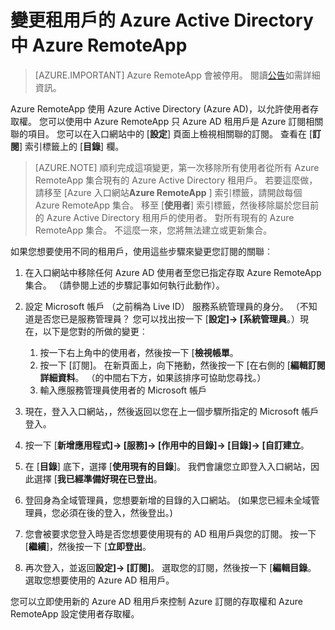 
<properties
    pageTitle="變更租用戶的 Azure Active Directory 中 Azure RemoteApp |Microsoft Azure"
    description="瞭解如何變更 Azure RemoteApp 相關聯的 Azure Active Directory 租用戶"
    services="remoteapp"
    documentationCenter=""
    authors="lizap"
    manager="mbaldwin" />

<tags
    ms.service="remoteapp"
    ms.workload="compute"
    ms.tgt_pltfrm="na"
    ms.devlang="na"
    ms.topic="article"
    ms.date="08/15/2016"
    ms.author="elizapo" />



# <a name="change-the-azure-active-directory-tenant-in-azure-remoteapp"></a>變更租用戶的 Azure Active Directory 中 Azure RemoteApp

> [AZURE.IMPORTANT]
> Azure RemoteApp 會被停用。 閱讀[公告](https://go.microsoft.com/fwlink/?linkid=821148)如需詳細資訊。

Azure RemoteApp 使用 Azure Active Directory (Azure AD)，以允許使用者存取權。 您可以使用中 Azure RemoteApp 只 Azure AD 租用戶是 Azure 訂閱相關聯的項目。 您可以在入口網站中的 [**設定**] 頁面上檢視相關聯的訂閱。 查看在 [**訂閱**] 索引標籤上的 [**目錄**] 欄。

> [AZURE.NOTE] 順利完成這項變更，第一次移除所有使用者從所有 Azure RemoteApp 集合現有的 Azure Active Directory 租用戶。 若要這麼做，請移至 [Azure 入口網站**Azure RemoteApp** ] 索引標籤，請開啟每個 Azure RemoteApp 集合。 移至 [**使用者**] 索引標籤，然後移除屬於您目前的 Azure Active Directory 租用戶的使用者。 對所有現有的 Azure RemoteApp 集合。 不這麼一來，您將無法建立或更新集合。

如果您想要使用不同的租用戶，使用這些步驟來變更您訂閱的關聯︰

1. 在入口網站中移除任何 Azure AD 使用者至您已指定存取 Azure RemoteApp 集合。 （請參閱上述的步驟記事如何執行此動作）。


2. 設定 Microsoft 帳戶 （之前稱為 Live ID） 服務系統管理員的身分。 （不知道是否您已是服務管理員？ 您可以找出按一下 [**設定]-> [系統管理員**。）現在，以下是您對的所做的變更︰
    1. 按一下右上角中的使用者，然後按一下 [**檢視帳單**。
    2. 按一下 [訂閱]。 在新頁面上，向下捲動，然後按一下 [在右側的 [**編輯訂閱詳細資料**。 （的中間右下方，如果該排序可協助您尋找。）
    3. 輸入應服務管理員使用者的 Microsoft 帳戶

3. 現在，登入入口網站，，然後返回以您在上一個步驟所指定的 Microsoft 帳戶登入。


4. 按一下 [**新增應用程式]-> [服務]-> [作用中的目錄]-> [目錄]-> [自訂建立**。
5. 在 [**目錄**] 底下，選擇 [**使用現有的目錄**]。 我們會讓您立即登入入口網站，因此選擇 [**我已經準備好現在已登出**。
6. 登回身為全域管理員，您想要新增的目錄的入口網站。 (如果您已經未全域管理員，您必須在後的登入，然後登出。)
7. 您會被要求您登入時是否您想要使用現有的 AD 租用戶與您的訂閱。 按一下 [**繼續**]，然後按一下 [**立即登出**。
5. 再次登入，並返回**設定]-> [訂閱]**。 選取您的訂閱，然後按一下 [**編輯目錄**。 選取您想要使用的 Azure AD 租用戶。



您可以立即使用新的 Azure AD 租用戶來控制 Azure 訂閱的存取權和 Azure RemoteApp 設定使用者存取權。
